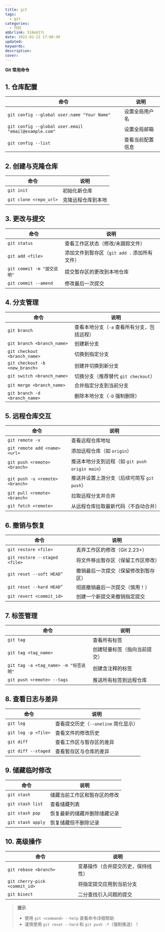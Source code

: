 ```yaml
---
title: git
tags:
  - git
categories:
  - 代码
abbrlink: 518e617c
date: 2022-02-22 17:08:49
updated:
keywords:
description:
cover:
---
```


**Git 常用命令**

## 1. 仓库配置

| 命令 | 说明 |
|------|------|
| `git config --global user.name "Your Name"` | 设置全局用户名 |
| `git config --global user.email "email@example.com"` | 设置全局邮箱 |
| `git config --list` | 查看当前配置信息 |

## 2. 创建与克隆仓库

| 命令 | 说明 |
|------|------|
| `git init` | 初始化新仓库 |
| `git clone <repo_url>` | 克隆远程仓库到本地 |

## 3. 更改与提交

| 命令 | 说明 |
|------|------|
| `git status` | 查看工作区状态（修改/未跟踪文件） |
| `git add <file>` | 添加文件到暂存区（`git add .` 添加所有文件） |
| `git commit -m "提交说明"` | 提交暂存区的更改到本地仓库 |
| `git commit --amend` | 修改最后一次提交 |

## 4. 分支管理

| 命令 | 说明 |
|------|------|
| `git branch` | 查看本地分支（`-a` 查看所有分支，包括远程） |
| `git branch <branch_name>` | 创建新分支 |
| `git checkout <branch_name>` | 切换到指定分支 |
| `git checkout -b <new_branch>` | 创建并切换到新分支 |
| `git switch <branch_name>` | 切换分支（推荐替代 `git checkout`） |
| `git merge <branch_name>` | 合并指定分支到当前分支 |
| `git branch -d <branch_name>` | 删除本地分支（`-D` 强制删除） |

## 5. 远程仓库交互

| 命令 | 说明 |
|------|------|
| `git remote -v` | 查看远程仓库地址 |
| `git remote add <name> <url>` | 添加远程仓库（如 `origin`） |
| `git push <remote> <branch>` | 推送本地分支到远程（如 `git push origin main`） |
| `git push -u <remote> <branch>` | 推送并设置上游分支（后续可简写 `git push`） |
| `git pull <remote> <branch>` | 拉取远程分支并合并 |
| `git fetch <remote>` | 从远程仓库拉取最新代码（不自动合并） |

## 6. 撤销与恢复

| 命令 | 说明 |
|------|------|
| `git restore <file>` | 丢弃工作区的修改（Git 2.23+） |
| `git restore --staged <file>` | 将文件移出暂存区（保留工作区修改） |
| `git reset --soft HEAD^` | 撤销最后一次提交（保留修改到暂存区） |
| `git reset --hard HEAD^` | 彻底撤销最后一次提交（慎用！） |
| `git revert <commit_id>` | 创建一个新提交来撤销指定提交 |

## 7. 标签管理

| 命令 | 说明 |
|------|------|
| `git tag` | 查看所有标签 |
| `git tag <tag_name>` | 创建轻量标签（指向当前提交） |
| `git tag -a <tag_name> -m "标签说明"` | 创建含注释的标签 |
| `git push <remote> --tags` | 推送所有标签到远程仓库 |

## 8. 查看日志与差异

| 命令 | 说明 |
|------|------|
| `git log` | 查看提交历史（`--oneline` 简化显示） |
| `git log -p <file>` | 查看文件的修改历史 |
| `git diff` | 查看工作区与暂存区的差异 |
| `git diff --staged` | 查看暂存区与仓库的差异 |

## 9. 储藏临时修改

| 命令 | 说明 |
|------|------|
| `git stash` | 储藏当前工作区和暂存区的修改 |
| `git stash list` | 查看储藏列表 |
| `git stash pop` | 恢复最新的储藏并删除储藏记录 |
| `git stash apply` | 恢复储藏但不删除记录 |

## 10. 高级操作

| 命令 | 说明 |
|------|------|
| `git rebase <branch>` | 变基操作（合并提交历史，保持线性） |
| `git cherry-pick <commit_id>` | 将指定提交应用到当前分支 |
| `git bisect` | 二分查找引入问题的提交 |

> **提示**  
> - 使用 `git <command> --help` 查看命令详细帮助  
> - 谨慎使用 `git reset --hard` 和 `git push -f`（强制推送）！